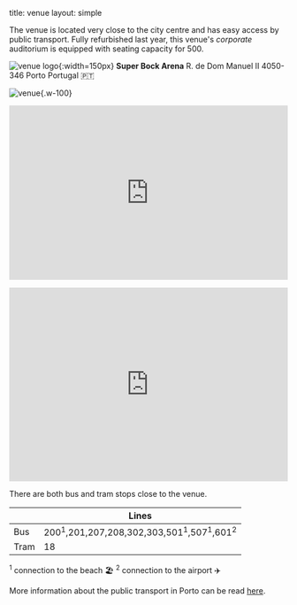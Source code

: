 title: venue
layout: simple

The venue is located very close to the city centre and has easy access by public transport. Fully refurbished last year, this venue's *corporate* auditorium is equipped with seating capacity for 500.

![venue logo](/static/images/information/super_bock_arena_logo.jpg){:width=150px}
**Super Bock Arena**
R. de Dom Manuel II
4050-346 Porto
Portugal 🇵🇹

![venue](/static/images/information/jardins_palacio_cristal.jpg){.w-100}

<p><iframe width="100%" height="315" src="https://www.youtube.com/embed/4zgNG4-VDOU" frameborder="0" allow="accelerometer; autoplay; encrypted-media; gyroscope; picture-in-picture" allowfullscreen></iframe></p>

<iframe width="100%" height="350" id="gmap_canvas" src="https://maps.google.com/maps?q=superbock%20arena&t=&z=13&ie=UTF8&iwloc=&output=embed" frameborder="0" scrolling="no" marginheight="0" marginwidth="0"></iframe>

There are both bus and tram stops close to the venue.

|       | Lines |
| ----- | ----- |
| Bus   | 200<sup>1</sup>,201,207,208,302,303,501<sup>1</sup>,507<sup>1</sup>,601<sup>2</sup> |
| Tram  | 18    |

<sup>1</sup> connection to the beach 🏖️ 
<sup>2</sup> connection to the airport ✈️

More information about the public transport in Porto can be read [here](/information/porto/#getting%20around).
